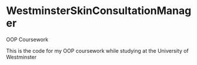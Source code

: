 # WestminsterSkinConsultationManager
OOP Coursework

This is the code for my OOP coursework while studying at the University of Westminster
